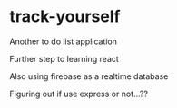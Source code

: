 # track-yourself

Another to do list application

Further step to learning react

Also using firebase as a realtime database

Figuring out if use express or not...??

